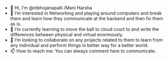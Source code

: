 - 👋 Hi, I’m @mbhojanapalli /Mani Harsha
- 👀 I’m interested in Networking and playing around computers and break them and learn how they communicate at the backend and then fix them as is. 
- 🌱 I’m currently learning to move the ball to cloud court to and write the differences between physical and virtual enormously.
- 💞️ I’m looking to collaborate on any projects related to them to learn from any individual and perform things in better way for a better world.
- 📫 How to reach me: You can always comment here to communicate.

<!---
mbhojanapalli/mbhojanapalli is a ✨ special ✨ repository because its `README.md` (this file) appears on your GitHub profile.
You can click the Preview link to take a look at your changes.
--->
